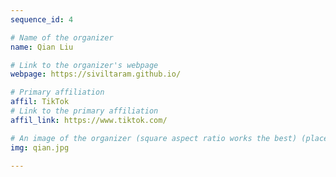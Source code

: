 ```yaml
---
sequence_id: 4

# Name of the organizer
name: Qian Liu

# Link to the organizer's webpage
webpage: https://siviltaram.github.io/

# Primary affiliation
affil: TikTok
# Link to the primary affiliation
affil_link: https://www.tiktok.com/

# An image of the organizer (square aspect ratio works the best) (place in the `assets/img/organizers` directory)
img: qian.jpg

---
```

